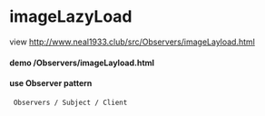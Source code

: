 # imageLazyLoad
view http://www.neal1933.club/src/Observers/imageLayload.html
#### demo /Observers/imageLayload.html
#### use Observer pattern 
     Observers / Subject / Client

